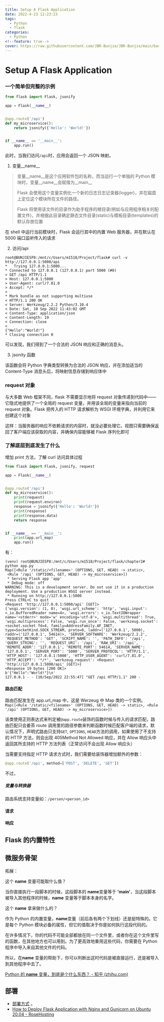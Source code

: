```yaml
---
title: Setup A Flask Application
date: 2022-4-23 12:23:23
tags:
  - Python
  - flask
categories:
  - Python
<!--feature: true-->
cover: https://raw.githubusercontent.com/JBR-Bunjie/JBR-Bunjie/main/back.jpg
---
```


# Setup A Flask Application

### 一个简单但完整的示例

```python
from flask import Flask, jsonify

app = Flask(__name__)


@app.route('/api')
def my_microservice():
    return jsonify({'Hello': 'World!'})


if __name__ == '__main__':
    app.run()
```

此时，当我们访问`/api`时，应用会返回一个 JSON 映射。

1. 变量\_\_name\_\_

> 变量\_\_name\_\_是这个应用软件包的名称，而当运行一个单独的 Python 模块时，变量\_\_name\_\_会赋值为\_\_main\_\_
>
> Flask 会使用这个变量实例化一个新的日志日志记录器\(logger\)，并在磁盘上定位这个模块所在文件的路径。
>
> Flask 将使用该文件的目录作为助手程序的根目录(例如与应用程序相关的配置文件)，并根据此目录确定静态文件目录(static)与模板目录(templates)的默认存放位置

在 shell 中运行当前模块时，Flask 会运行其中的内置 Web 服务器，并在默认在 5000 端口监听传入的请求

2. 访问/api

```shell
root@BUNJIESP8:/mnt/c/Users/m1518/Project/flask# curl -v http://127.0.0.1:5000/api
*   Trying 127.0.0.1:5000...
* Connected to 127.0.0.1 (127.0.0.1) port 5000 (#0)
> GET /api HTTP/1.1
> Host: 127.0.0.1:5000
> User-Agent: curl/7.81.0
> Accept: */*
>
* Mark bundle as not supporting multiuse
< HTTP/1.1 200 OK
< Server: Werkzeug/2.2.2 Python/3.10.4
< Date: Sat, 10 Sep 2022 11:43:02 GMT
< Content-Type: application/json
< Content-Length: 19
< Connection: close
<
{"Hello":"World!"}
* Closing connection 0
```

可以发现，我们得到了一个合法的 JSON 响应和正确的消息头。

3. jsonity 函数

该函数会将 Python 字典类型转换为合法的 JSON 响应，并在添加适当的 Content-Type 消息头后，将映射信息存储到响应体中

### request 对象

与大多数 Web 框架不同，flask 不需要显示地将 request 对象传递到代码中——它隐式地提供了一个全局的 request 变量，并用该全局的变量来指向当前的 request 对象。Flask 把传入的 HTTP 请求解析为 WSGI 环境字典，并利用它来创建这个对象

这样：当服务器的响应不依赖请求的内容时，就没必要处理它。视图只需要确保返回了客户端应该获取的内容，并确保内容能够被 Flask 序列化即可

### 了解底层到底发生了什么

增加 print 方法，了解 curl 访问具体过程

```python
from flask import Flask, jsonify, request

app = Flask(__name__)


@app.route('/api')
def my_microservice():
    print(request)
    print(request.environ)
    response = jsonify({'Hello': 'World!'})
    print(response)
    print(response.data)
    return response


if __name__ == '__main__':
    print(app.url_map)
    app.run()
```

有：

```shell
(venv) root@BUNJIESP8:/mnt/c/Users/m1518/Project/flask/chapter2# python app.py
Map([<Rule '/static/<filename>' (OPTIONS, GET, HEAD) -> static>,
 <Rule '/api' (OPTIONS, GET, HEAD) -> my_microservice>])
 * Serving Flask app 'app'
 * Debug mode: off
WARNING: This is a development server. Do not use it in a production deployment. Use a production WSGI server instead.
 * Running on http://127.0.0.1:5000
Press CTRL+C to quit
<Request 'http://127.0.0.1:5000/api' [GET]>
{'wsgi.version': (1, 0), 'wsgi.url_scheme': 'http', 'wsgi.input': <_io.BufferedReader name=4>, 'wsgi.errors': <_io.TextIOWrapper name='<stderr>' mode='w' encoding='utf-8'>, 'wsgi.multithread': True, 'wsgi.multiprocess': False, 'wsgi.run_once': False, 'werkzeug.socket': <socket.socket fd=4, family=AddressFamily.AF_INET, type=SocketKind.SOCK_STREAM, proto=0, laddr=('127.0.0.1', 5000), raddr=('127.0.0.1', 54614)>, 'SERVER_SOFTWARE': 'Werkzeug/2.2.2', 'REQUEST_METHOD': 'GET', 'SCRIPT_NAME': '', 'PATH_INFO': '/api', 'QUERY_STRING': '', 'REQUEST_URI': '/api', 'RAW_URI': '/api', 'REMOTE_ADDR': '127.0.0.1', 'REMOTE_PORT': 54614, 'SERVER_NAME': '127.0.0.1', 'SERVER_PORT': '5000', 'SERVER_PROTOCOL': 'HTTP/1.1', 'HTTP_HOST': '127.0.0.1:5000', 'HTTP_USER_AGENT': 'curl/7.81.0', 'HTTP_ACCEPT': '*/*', 'werkzeug.request': <Request 'http://127.0.0.1:5000/api' [GET]>}
<Response 19 bytes [200 OK]>
b'{"Hello":"World!"}\n'
127.0.0.1 - - [10/Sep/2022 22:55:47] "GET /api HTTP/1.1" 200 -
```

#### 路由匹配

路由匹配发生在 app.url_map 中，这是 Werzeug 中 Map 类的一个实例。`Map([<Rule '/static/<filename>' (OPTIONS, GET, HEAD) -> static>, <Rule '/api' (OPTIONS, GET, HEAD) -> my_microservice>])`

该类使用正则表达式来判定被`@app.route`装饰的函数时候与传入的请求匹配，路由匹配只会姜茶 route 调用里的路径参数来判断函数时候匹配客户端的请求，默认情况下，声明式路由只支持`GET`, `OPTIONS`, `HEAD`方法的调用，如果使用了不支持的 HTTP 方法，则会出现 405Method Not Allowed 响应，并在 Allow 响应头中返回其所支持的 HTTP 方法列表（正常访问不会出现 Allow 响应头）

当需要支持指定 HTTP 请求方式时，我们需要给装饰器增加额外的参数：

```python
@app.route('/api', method=['POST', 'DELETE', 'GET'])
```

不过，

##### 变量与转换器

路由系统支持变量如：`/person/<person_id>`

#### 请求

#### 响应

## Flask 的内置特性

## 微服务骨架

拓展：

这个 **name** 变量可能取什么值？

当你直接执行一段脚本的时候，这段脚本的 **name**变量等于 **'main'**，当这段脚本被导入其他程序的时候，**name** 变量等于脚本本身的名字。

这个 **name** 拿来做什么的？

作为 Python 的内置变量，**name**变量（前后各有两个下划线）还是挺特殊的。它是每个 Python 模块必备的属性，但它的值取决于你是如何执行这段代码的。

在许多情况下，你的代码不可能全部都放在同一个文件里，或者你在这个文件里写的函数，在其他地方也可以用到。为了更高效地重用这些代码，你需要在 Python 程序中导入来自其他文件的代码。

所以，在**name** 变量的帮助下，你可以判断出这时代码是被直接运行，还是被导入到其他程序中去了。

[Python 的 **name** 变量，到底是个什么东西？ - 知乎 (zhihu.com)](https://zhuanlan.zhihu.com/p/57309137)

## 部署

- [部署方式](https://dormousehole.readthedocs.io/en/latest/deploying/index.html) 。
- [How to Deploy Flask Application with Nginx and Gunicorn on Ubuntu 20.04 - RoseHosting](https://www.rosehosting.com/blog/how-to-deploy-flask-application-with-nginx-and-gunicorn-on-ubuntu-20-04/)
